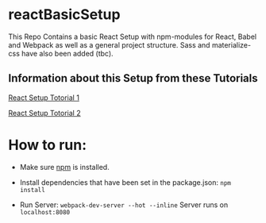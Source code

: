 # reactBasicSetup
This Repo Contains a basic React Setup with npm-modules for React, Babel and Webpack as well as a general project structure.
Sass and materialize-css have also been added (tbc).

## Information about this Setup from these Tutorials

[React Setup Totorial 1](http://www.pgbovine.net/react-babel-webpack-javascript-es6-setup.htm)

[React Setup Totorial 2](https://www.twilio.com/blog/2015/08/setting-up-react-for-es6-with-webpack-and-babel-2.html)


# How to run:
* Make sure [npm](http://blog.npmjs.org/post/85484771375/how-to-install-npm) is installed.

* Install dependencies that have been set in the package.json:
`npm install`

* Run Server:
`webpack-dev-server --hot --inline`
Server runs on `localhost:8080`
